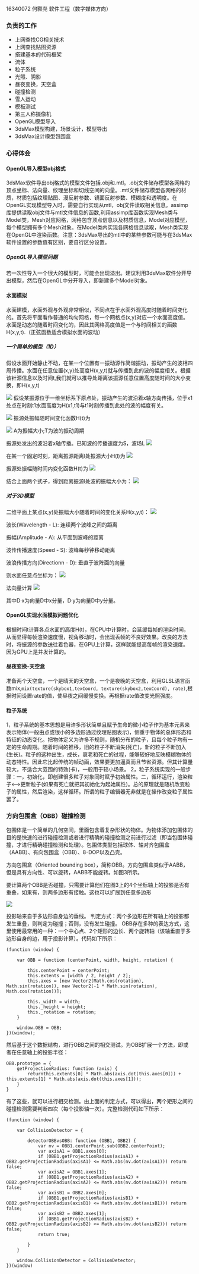 16340072 何颢尧 软件工程（数字媒体方向）

### 负责的工作
+ 上网查找CG相关技术
+ 上网查找贴图资源
+ 搭建基本的代码框架
+ 流体
+ 粒子系统
+ 光照、阴影
+ 昼夜变换，天空盒
+ 碰撞检测
+ 雪人运动
+ 模板测试
+ 第三人称摄像机
+ OpenGL模型导入
+ 3dsMax模型构建，场景设计，模型导出
+ 3dsMax设计模型包围盒



### 心得体会
#### OpenGL导入模型obj格式
3dsMax软件导出obj格式的模型文件包括.obj和.mtl。.obj文件储存模型各网格的顶点坐标、法向量、纹理坐标和切线空间的向量。.mtl文件储存模型各网格的材质，材质包括纹理贴图、漫反射参数、镜面反射参数、模糊度和透明度。在OpenGL实现模型导入时，需要自行实现从mtl，obj文件读取相关信息。assimp库提供读取obj文件与mtl文件信息的函数,利用assimp库函数实现Mesh类与Model类，Mesh对应网格，网格包含顶点信息以及材质信息，Model对应模型，每个模型拥有多个Mesh对象。在Model类内实现各网格信息读取，Mesh类实现在OpenGL中渲染函数。注意：3dsMax导出的mtl中的某些参数可能与在3dsMax软件设置的参数值有区别，要自行区分设置。

##### OpenGL导入模型问题
若一次性导入一个很大的模型时，可能会出现溢出。建议利用3dsMax软件分开导出模型，然后在OpenGL中分开导入，即新建多个Model对象。


#### 水面模拟
水面建模，水面外观与外观非常相似，不同点在于水面外观高度时随着时间变化的。首先将平面看作普通的均匀网格，每一个网格点(x,y)对应一个水面高度值。水面是动态的随着时间变化的，因此其网格高度值是一个与时间相关的函数H(x,y,t).（正弦函数适合模拟水面的波动）

##### 一个简单的模型（1D）
假设水面开始静止不动，在某一个位置有一振动源作简谐振动，振动产生的波相四周传播。水面在任意位置(x,y)处高度H(x,y,t)就与传播到此的波的幅度相关。根据该针源信息以及时间t,我们就可以推导处距离该振源任意位置高度随时间的大小变换，即H(x,y,t)

![](https://github.com/sysu-cg/Dashboard/blob/master/imgs/yao/1.PNG)
假设某振源位于一维坐标系下原点处，振动产生的波沿着x轴方向传播，位于x1处点在时刻t1水面高度为H(x1,t1)与t1时刻传播到此处的波的幅度有关。

![](https://github.com/sysu-cg/Dashboard/blob/master/imgs/yao/2.PNG)
振源处振幅随时间变化函数H(t)为

![](https://github.com/sysu-cg/Dashboard/blob/master/imgs/yao/3.PNG)
A为振幅大小;T为波的振动周期

振源处发出的波沿着x轴传播。已知波的传播速度为S，波场L
![](https://github.com/sysu-cg/Dashboard/blob/master/imgs/yao/4.PNG)

在某一个固定时刻，距离振源距离l处振源大小H(l)为
![](https://github.com/sysu-cg/Dashboard/blob/master/imgs/yao/5.PNG)

振源处振幅随时间内变化函数H(t)为
![](https://github.com/sysu-cg/Dashboard/blob/master/imgs/yao/3.PNG)

结合上面两个式子，得到距离振源l处波的振幅大小为：
![](https://github.com/sysu-cg/Dashboard/blob/master/imgs/yao/7.PNG)

##### 对于3D模型

二维平面上某点(x,y)处振幅大小随着时间的变化关系H(x,y,t)：
![](https://github.com/sysu-cg/Dashboard/blob/master/imgs/yao/8.PNG)

波长(Wavelength - L): 连续两个波峰之间的距离

振幅(Amplitude - A): 从平面到波峰的距离

波传传播速度(Speed - S): 波峰每秒钟移动距离

波浪传播方向(Directionn - D): 垂直于波阵面的向量

则水面任意点坐标为：
![](https://github.com/sysu-cg/Dashboard/blob/master/imgs/yao/10.PNG)

法向量计算
![](https://github.com/sysu-cg/Dashboard/blob/master/imgs/yao/11.PNG)

其中D·x为向量D中x分量，D·y为向量D中y分量。

#### OpenGL实现水面模拟问题优化

根据时间t计算各点水面的高度H(t)，在CPU中计算时，会延缓每帧的渲染时间，从而显得每帧渲染速度慢，视角移动时，会出现丢帧的不良好效果。改良的方法时，将振源的参数送往着色器，在GPU上计算，这样就能提高每帧的渲染速度。因为GPU上是并发计算的。

#### 昼夜变换-天空盒

准备两个天空盒，一个是晴天的天空盒，一个是夜晚的天空盒，利用GLSL语言函数mix,`mix(texture(skybox1,texCoord, texture(skybox2,texCoord), rate)`,根据时间设置rate的值，使昼夜之间缓慢变换。再根据rate值改变光照强度。

#### 粒子系统

1，粒子系统的基本思想是用许多形状简单且赋予生命的微小粒子作为基本元素来表示物体(一般由点或很小的多边形通过纹理贴图表示)，侧重于物体的总体形态和特征的动态变化。把物体定义为许多不规则，随机分布的粒子，且每个粒子均有一定的生命周期。随着时间的推移，旧的粒子不断消失(死亡)，新的粒子不断加入(生长)。粒子的这种出生，成长，衰老和死亡的过程，能够较好地反映模糊物体的动态特性。因此它比起传统的帧动画，效果要更加逼真而且节省资源。但其计算量较大，不适合大范围的特效(卡)，一般用于较小场景。 
2，粒子系统实现的一般步骤：一，初始化，即创建很多粒子对象同时赋予初始属性。二，循环运行，渲染粒子<–>更新粒子(如果有死亡就把其初始化为起始属性)。总的原理就是随机改变粒子的属性，然后渲染，这样循环。所谓的粒子编辑器无非就是在操作改变粒子属性罢了。


### 方向包围盒（OBB）碰撞检测
包围体是一个简单的几何空间，里面包含着复杂形状的物体。为物体添加包围体的目的是快速的进行碰撞检测或者进行精确的碰撞检测之前进行过滤（即当包围体碰撞，才进行精确碰撞检测和处理）。包围体类型包括球体、轴对齐包围盒（AABB）、有向包围盒（OBB）、8-DOP以及凸壳。

方向包围盒（Oriented bounding box），简称OBB。方向包围盒类似于AABB，但是具有方向性、可以旋转，AABB不能旋转。如图3所示。

要计算两个OBB是否碰撞，只需要计算他们在图3上的4个坐标轴上的投影是否有重叠，如果有，则两多边形有接触。这也可以扩展到任意多边形

![](https://github.com/sysu-cg/Dashboard/blob/master/imgs/yao/12.PNG)

投影轴来自于多边形自身边的垂线。
判定方式：两个多边形在所有轴上的投影都发生重叠，则判定为碰撞；否则，没有发生碰撞。
OBB存在多种的表达方式，这里使用最常用的一种：一个中心点、2个矩形的边长、两个旋转轴（该轴垂直于多边形自身的边，用于投影计算）。代码如下所示：

```
(function (window) {

    var OBB = function (centerPoint, width, height, rotation) {

        this.centerPoint = centerPoint;
        this.extents = [width / 2, height / 2];
        this.axes = [new Vector2(Math.cos(rotation), Math.sin(rotation)), new Vector2(-1 * Math.sin(rotation), Math.cos(rotation))];

        this._width = width;
        this._height = height;
        this._rotation = rotation;
    }

    window.OBB = OBB;
})(window);
```

然后基于这个数据结构，进行OBB之间的相交测试。为OBB扩展一个方法，即或者在任意轴上的投影半径：

```
OBB.prototype = {
    getProjectionRadius: function (axis) {
        returnthis.extents[0] * Math.abs(axis.dot(this.axes[0])) + this.extents[1] * Math.abs(axis.dot(this.axes[1]));
    }
}
```

有了这些，就可以进行相交检测。由上面的判定方式，可以得出，两个矩形之间的碰撞检测需要判断四次（每个投影轴一次）。完整检测代码如下所示：
```
(function (window) {

    var CollisionDetector = {

        detectorOBBvsOBB: function (OBB1, OBB2) {
            var nv = OBB1.centerPoint.sub(OBB2.centerPoint);
            var axisA1 = OBB1.axes[0];
            if (OBB1.getProjectionRadius(axisA1) + OBB2.getProjectionRadius(axisA1) <= Math.abs(nv.dot(axisA1))) return false;
            var axisA2 = OBB1.axes[1];
            if (OBB1.getProjectionRadius(axisA2) + OBB2.getProjectionRadius(axisA2) <= Math.abs(nv.dot(axisA2))) return false;
            var axisB1 = OBB2.axes[0];
            if (OBB1.getProjectionRadius(axisB1) + OBB2.getProjectionRadius(axisB1) <= Math.abs(nv.dot(axisB1))) return false;
            var axisB2 = OBB2.axes[1];
            if (OBB1.getProjectionRadius(axisB2) + OBB2.getProjectionRadius(axisB2) <= Math.abs(nv.dot(axisB2))) return false;
            return true;

        }
    }

    window.CollisionDetector = CollisionDetector;
})(window)

```

